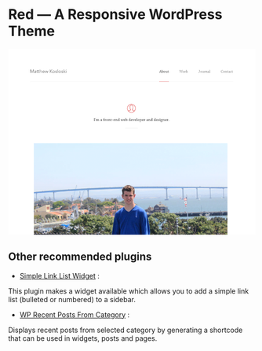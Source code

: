 # Red — A Responsive WordPress Theme

![](https://github.com/MatthewKosloski/red/blob/master/screenshot.png?raw=true)

## Other recommended plugins
- [Simple Link List Widget](https://wordpress.org/plugins/simple-link-list-widget/) : 

This plugin makes a widget available which allows you to add a simple link list (bulleted or numbered) to a sidebar.

- [WP Recent Posts From Category](https://wordpress.org/plugins/wp-recent-posts-from-category/screenshots/) :

Displays recent posts from selected category by generating a shortcode that can be used in widgets, posts and pages.
